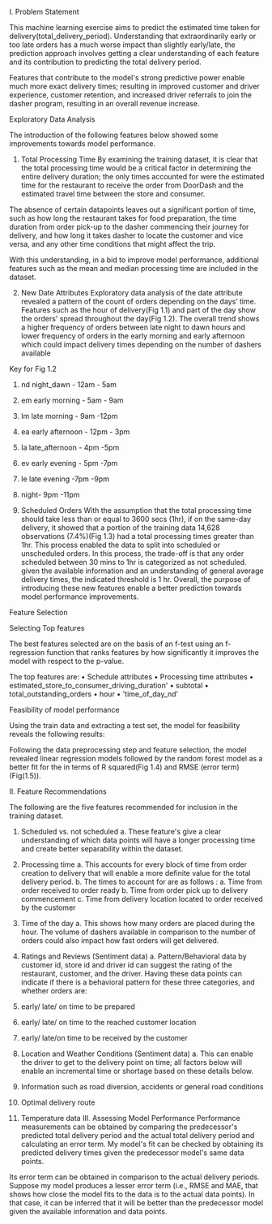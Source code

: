 I.	Problem Statement

This machine learning exercise aims to predict the estimated time taken for delivery(total_delivery_period). Understanding that extraordinarily early or too late orders has a much worse impact than slightly early/late, the prediction approach involves getting a clear understanding of each feature and its contribution to predicting the total delivery period. 

Features that contribute to the model's strong predictive power enable much more exact delivery times; resulting in improved customer and driver experience, customer retention, and increased driver referrals to join the dasher program, resulting in an overall revenue increase.

Exploratory Data Analysis

The introduction of the following features below showed some improvements towards model performance. 
 
1.	Total Processing Time
By examining the training dataset, it is clear that the total processing time would be a critical factor in determining the entire delivery duration; the only times accounted for were the estimated time for the restaurant to receive the order from DoorDash and the estimated travel time between the store and consumer.  

The absence of certain datapoints leaves out a significant portion of time, such as how long the restaurant takes for food preparation, the time duration from order pick-up to the dasher commencing their journey for delivery, and how long it takes dasher to locate the customer and vice versa, and any other time conditions that might affect the trip.

With this understanding, in a bid to improve model performance, additional features such as the mean and median processing time are included in the dataset.

2.	New Date Attributes
Exploratory data analysis of the date attribute revealed a pattern of the count of orders depending on the days’ time. Features such as the hour of delivery(Fig 1.1) and part of the day show the orders' spread throughout the day(Fig 1.2). The overall trend shows a higher frequency of orders between late night to dawn hours and lower frequency of orders in the early morning and early afternoon which could impact delivery times depending on the number of dashers available

 
 

Key for Fig 1.2
1.	nd night_dawn - 12am - 5am
2.	em early morning  - 5am - 9am 
3.	lm late morning - 9am -12pm
4.	ea early afternoon - 12pm - 3pm
5.	la late_afternoon - 4pm -5pm
6.	ev early evening - 5pm -7pm
7.	le late evening -7pm -9pm
8.	night- 9pm -11pm

3.	Scheduled Orders
With the assumption that the total processing time should take less than or equal to 3600 secs (1hr), if on the same-day delivery, it showed that a portion of the training data 14,628 observations (7.4%)(Fig 1.3) had a total processing times greater than 1hr. This process enabled the data to split into scheduled or unscheduled orders. In this process, the trade-off is that any order scheduled between 30 mins to 1hr is categorized as not scheduled. given the available information and an understanding of general average delivery times, the indicated threshold is 1 hr. Overall, the purpose of introducing these new features enable a better prediction towards model performance improvements.



 



Feature Selection

Selecting Top features

The best features selected are on the basis of an f-test using an f-regression function that ranks features by how significantly it improves the model with respect to the p-value.

The top features are:
•	Schedule attributes
•	Processing time attributes 
•	estimated_store_to_consumer_driving_duration'
•	subtotal
•	total_outstanding_orders
•	hour
•	'time_of_day_nd'

Feasibility of model performance

Using the train data and extracting a test set, the model for feasibility reveals the following results: 



















Following the data preprocessing step and feature selection, the model revealed linear regression models followed by the random forest model as a better fit for the in terms of R squared(Fig 1.4) and RMSE (error term)(Fig(1.5)).






II.	Feature Recommendations

The following are the five features recommended for inclusion in the training dataset.

1.	Scheduled vs. not scheduled
a.	These feature's give a clear understanding of which data points will have a longer processing time and create better separability within the dataset.

2.	Processing time
a.	This accounts for every block of time from order creation to delivery that will enable a more definite value for the total delivery period.
b.	The times to account for are as follows :
a.	Time from order received to order ready 
b.	Time from order pick up to delivery commencement
c.	Time from delivery location located to order received by the customer

3.	Time of the day
a.	This shows how many orders are placed during the hour. The volume of dashers available in comparison to the number of orders could  also impact how fast orders will get delivered.

4.	Ratings and Reviews (Sentiment data)
a.	Pattern/Behavioral data by customer id, store id and driver id can suggest the rating of the restaurant, customer, and the driver. Having these data points can indicate if there is a behavioral pattern for these three categories, and whether orders are:
1.	early/ late/ on time to be prepared
2.	early/ late/ on time to the reached customer location
3.	early/ late/on time to be received by the customer 


5.	Location and Weather Conditions (Sentiment data)
a.	This can enable the driver to get to the delivery point on time; all factors below will enable an incremental time or shortage based on these details below.
1.	Information such as road diversion, accidents or general road conditions
2.	Optimal delivery route 
3.	Temperature data
III.	Assessing Model Performance 
Performance measurements can be obtained by comparing the predecessor's predicted total delivery period and the actual total delivery period and calculating an error term. My model's fit can be checked by obtaining its predicted delivery times given the predecessor model's same data points. 

Its error term can be obtained in comparison to the actual delivery periods. Suppose my model produces a lesser error term (i.e., RMSE and MAE, that shows how close the model fits to the data is to the actual data points). In that case, it can be inferred that it will be better than the predecessor model given the available information and data points.

